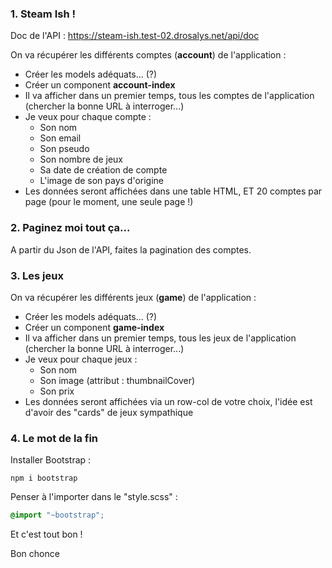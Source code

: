
### 1. Steam Ish !

Doc de l'API : https://steam-ish.test-02.drosalys.net/api/doc


On va récupérer les différents comptes (**account**) de l'application :
- Créer les models adéquats... (?)
- Créer un component **account-index**
- Il va afficher dans un premier temps, tous les comptes de l'application (chercher la bonne URL à interroger...)
- Je veux pour chaque compte : 
  - Son nom
  - Son email
  - Son pseudo
  - Son nombre de jeux
  - Sa date de création de compte
  - L'image de son pays d'origine
- Les données seront affichées dans une table HTML, ET 20 comptes par page (pour le moment, une seule page !)


### 2. Paginez moi tout ça...


A partir du Json de l'API, faites la pagination des comptes.


### 3. Les jeux


On va récupérer les différents jeux (**game**) de l'application :
- Créer les models adéquats... (?)
- Créer un component **game-index**
- Il va afficher dans un premier temps, tous les jeux de l'application (chercher la bonne URL à interroger...)
- Je veux pour chaque jeux :
  - Son nom
  - Son image (attribut : thumbnailCover)
  - Son prix
- Les données seront affichées via un row-col de votre choix, l'idée est d'avoir des "cards" de jeux sympathique


### 4. Le mot de la fin


Installer Bootstrap :

```
npm i bootstrap
```

Penser à l'importer dans le "style.scss" :

```scss
@import "~bootstrap";
```

Et c'est tout bon !


Bon chonce





